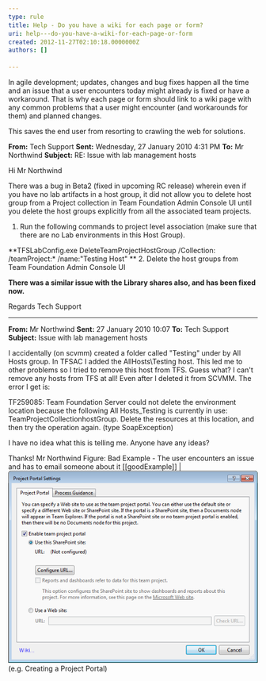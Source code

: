 ```yaml
---
type: rule
title: Help - Do you have a wiki for each page or form?
uri: help---do-you-have-a-wiki-for-each-page-or-form
created: 2012-11-27T02:10:18.0000000Z
authors: []

---
```


In agile development; updates, changes and bug fixes happen all the time and an issue that a user encounters today might already is fixed or have a workaround. That is why each page or form should link to a wiki page with any common problems that a user might encounter (and workarounds for them) and planned changes.
   
This saves the end user from resorting to crawling the web for solutions.

**From:** Tech Support
**Sent:** Wednesday, 27 January 2010 4:31 PM
**To:** Mr Northwind
**Subject:** RE: Issue with lab management hosts

Hi Mr Northwind

There was a bug in Beta2 (fixed in upcoming RC release) wherein even if you have no lab artifacts in a host group, it did not allow you to delete host group from a Project collection in Team Foundation Admin Console UI until you delete the host groups explicitly from all the associated team projects. 

1. Run the following commands to project level association (make sure that there are no Lab environments in this Host Group).

**TFSLabConfig.exe DeleteTeamProjectHostGroup /Collection: /teamProject:\* /name:"Testing Host" **
2. Delete the host groups from Team Foundation Admin Console UI

**There was a similar issue with the Library shares also, and has been fixed now.**


Regards
Tech Support

* * *

**From:** Mr Northwind
**Sent:** 27 January 2010 10:07
**To:** Tech Support
**Subject:** Issue with lab management hosts

I accidentally (on scvmm) created a folder called "Testing" under by All Hosts group. In TFSAC I added the AllHosts\Testing host. This led me to other problems so I tried to remove this host from TFS. Guess what? I can't remove any hosts from TFS at all! Even after I deleted it from SCVMM. The error I get is: 

TF259085: Team Foundation Server could not delete the environment location because the following All Hosts\_Testing is currently in use: TeamProjectCollectionhostGroup. Delete the resources at this location, and then try the operation again. (type SoapException)

I have no idea what this is telling me. Anyone have any ideas?

Thanks!
Mr Northwind
Figure: Bad Example - The user encounters an issue and has to email someone about it 
[[goodExample]]
| ![The 'Wiki...' link in the bottom left, takes the user to a wiki page with common issues and workarounds for this form](../../assets/InterfacesWiki.png)(e.g. Creating a Project Portal)
